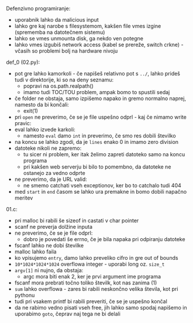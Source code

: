 Defenzivno programiranje:
- uporabnik lahko da malicious input
- lahko gre kaj narobe s filesystemom, kakšen file vmes izgine (sprememba na datotečnem sistemu)
- lahko se vmes unmounta disk, ga nekdo ven potegne
- lahko vmes izgubiš network access (kabel se prereže, switch crkne) - včasih so problemi bolj na hardware nivoju

def_0 (02.py):
- pot gre lahko kamorkoli - če napišeš relativno pot s `../`, lahko prideš tudi v direktorije, ki so na deny seznamu:
	- popravi na os.path.realpath()
	- imamo tudi TOC/TOU problem, ampak bomo to spustili sedaj
- če folder ne obstaja, samo izpišemo napako in gremo normalno naprej, namesto da bi končali:
	- exit(1)
- pri `open` ne preverimo, če se je file uspešno odprl - kaj če nimamo write pravic:
- eval lahko izvede karkoli:
	- namesto `eval` damo `int` in preverimo, če smo res dobili številko
- na koncu se lahko zgodi, da je `lines` enako 0 in imamo zero division
- datoteke nikoli ne zapremo:
	- tu sicer ni problem, ker itak želimo zapreti datoteko samo na koncu programa
	- pri kakšen web serverju bi bilo to pomembno, da datoteke ne ostanejo za vedno odprte
- ne preverimo, da je URL valid:
	- ne smemo catchati vseh exceptionov, ker bo to catchalo tudi 404
- med `start` in `end` časom se lahko ura premakne in bomo dobili napačno meritev

01.c:
- pri malloc bi rabili še sizeof in castati v char pointer
- scanf ne preverja dolžine inputa
- ne preverimo, če se je file odprl:
	- dobro je povedati še errno, če je bila napaka pri odpiranju datoteke
- fscanf lahko ne dobi številke
- malloc lahko faila
- ko vpisujemo `entry`, damo lahko preveliko cifro in gre out of bounds
- `10*1024*1024*1024` overflowa integer - uporabi long oz. `size_t`
- `argv[1]` ni nujno, da obstaja:
	- argc mora biti enak 2, ker je prvi argument ime programa
- fscanf mora prebrati točno toliko številk, kot nas zanima (1)
- `sum` lahko overflowa - zares bi rabili neskončno velika števila, kot pri pythonu
- tudi pri vsakem printf bi rabili preveriti, če se je uspešno končal
- da ne rabimo vedno pisati vseh free, jih lahko samo spodaj napišemo in uporabimo `goto`, čeprav naj tega ne bi delali